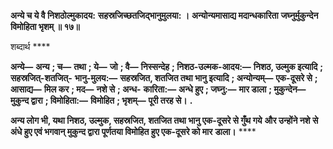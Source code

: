 **अन्ये च ये वै निशठोल्मुकादय:** **सहस्रजिच्छतजिद्भानुमुलया: ।** **अन्योन्यमासाद्य मदान्धकारिता** **जघ्नुर्मुकुन्देन विमोहिता भृशम् ॥ १७॥** 

शब्दार्थ **** 

**अन्ये—** **अन्य** **; च—** **तथा** **; ये—** **जो** **; वै—** **निस्सन्देह** **; निशठ-उल्मक-आदय:—** **निशठ, उल्मुक इत्यादि** **; सहस्रजित्-शतजित्-** **भानु-मुलय:—** **सहस्रजित, शतजित तथा भानु इत्यादि** **; अन्योन्यम्—** **एक-दूसरे से** **; आसाद्य—** **मिल कर** **; मद—** **नशे से** **; अन्ध-** **कारिता:—** **अन्धे हुए** **; जघ्नु:—** **मार डाला** **; मुकुन्देन—** **मुकुन्द द्वारा** **; विमोहिता:—** **विमोहित** **; भृशम्—** **पूरी तरह से।** **.** 

**अन्य लोग भी, यथा निशठ, उल्मुक, सहस्रजित, शतजित तथा भानु एक-दूसरे से गुँथ गये** **और उन्होंने नशे से अंधे हुए एवं भगवान् मुकुन्द द्वारा पूर्णतया विमोहित हुए एक-दूसरे को मार** **डाला।** **** 